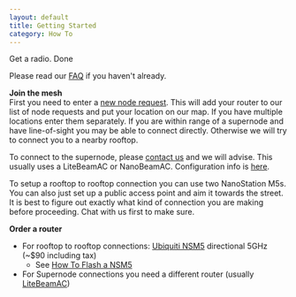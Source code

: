 ```yaml
---
layout: default
title: Getting Started
category: How To
---
```


Get a radio. Done

Please read our [FAQ](https://nycmesh.net/faq) if you haven't already.

**Join the mesh**  
First you need to enter a [new node request](https://nycmesh.net/join). This will add your router to our list of node requests and put your location on our map. If you have multiple locations enter them separately. If you are within range of a supernode and have line-of-sight you may be able to connect directly. Otherwise we will try to connect you to a nearby rooftop.

To connect to the supernode, please [contact us](mailto:install@nycmesh.net) and we will advise. This usually uses a LiteBeamAC or NanoBeamAC. Configuration info is [here](/cpe).

To setup a rooftop to rooftop connection you can use two NanoStation M5s. You can also just set up a public access point and aim it towards the street. It is best to figure out exactly what kind of connection you are making before proceeding. Chat with us first to make sure.

**Order a router**    

* For rooftop to rooftop connections: [Ubiquiti NSM5](/hardware/nsm5) directional 5GHz (~$90 including tax)  
    - See [How To Flash a NSM5](/howto/nsm5-flash)
* For Supernode connections you need a different router (usually [LiteBeamAC](/hardware/litebeamac))




 


